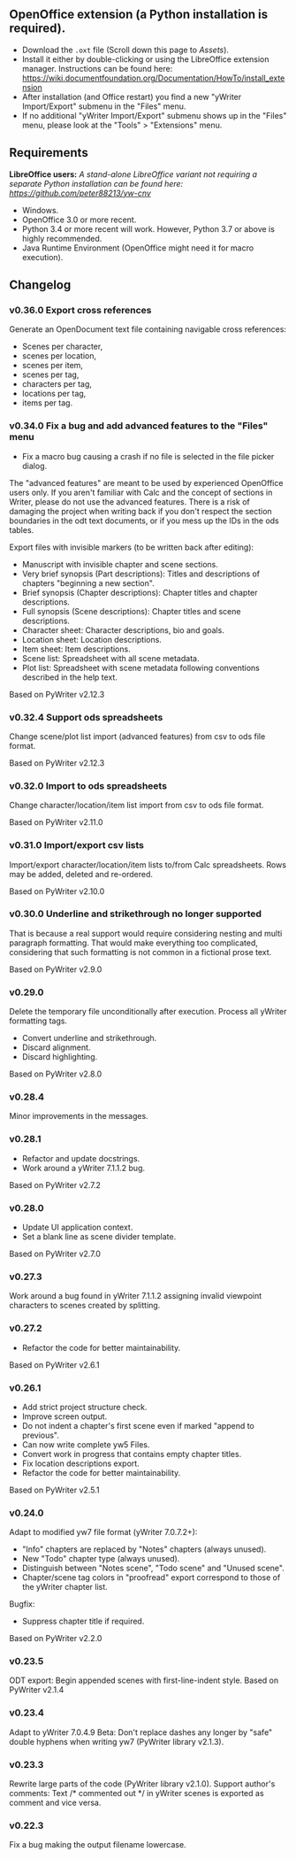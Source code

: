 ## OpenOffice extension (a Python installation is required).

* Download the `.oxt` file (Scroll down this page to _Assets_).
* Install it either by double-clicking or using the LibreOffice extension manager. Instructions can be found here: https://wiki.documentfoundation.org/Documentation/HowTo/install_extension
* After installation (and Office restart) you find a new "yWriter Import/Export" submenu in the "Files" menu.
* If no additional "yWriter Import/Export" submenu shows up in the "Files" menu, please look at the "Tools" > "Extensions" menu.

## Requirements

__LibreOffice users:__  _A stand-alone LibreOffice variant not requiring a separate Python installation can be found here: https://github.com/peter88213/yw-cnv_

* Windows.
* OpenOffice 3.0 or more recent. 
* Python 3.4 or more recent will work. However, Python 3.7 or above is highly recommended.
* Java Runtime Environment (OpenOffice might need it for macro execution).

## Changelog

### v0.36.0 Export cross references

Generate an OpenDocument text file containing navigable cross references:

* Scenes per character,
* scenes per location,
* scenes per item,
* scenes per tag, 
* characters per tag, 
* locations per tag, 
* items per tag.


### v0.34.0 Fix a bug and add advanced features to the "Files" menu

* Fix a macro bug causing a crash if no file is selected in the file picker dialog.

The "advanced features" are meant to be used by experienced OpenOffice users only. If you aren't familiar with Calc and the concept of sections in Writer, please do not use the advanced features. There is a risk of damaging the project when writing back if you don't respect the section boundaries in the odt text documents, or if you mess up the IDs in the ods tables.

Export files with invisible markers (to be written back after editing):

* Manuscript with invisible chapter and scene sections.
* Very brief synopsis (Part descriptions): Titles and descriptions of chapters "beginning a new section".
* Brief synopsis (Chapter descriptions): Chapter titles and chapter descriptions.
* Full synopsis (Scene descriptions): Chapter titles and scene descriptions.
* Character sheet: Character descriptions, bio and goals.
* Location sheet: Location descriptions.
* Item sheet: Item descriptions.
* Scene list: Spreadsheet with all scene metadata.
* Plot list: Spreadsheet with scene metadata following conventions described in the help text.

Based on PyWriter v2.12.3

### v0.32.4 Support ods spreadsheets

Change scene/plot list import (advanced features) from csv to ods file format.

Based on PyWriter v2.12.3

### v0.32.0 Import to ods spreadsheets

Change character/location/item list import from csv to ods file format.

Based on PyWriter v2.11.0

### v0.31.0 Import/export csv lists

Import/export character/location/item lists to/from Calc spreadsheets. Rows may be added, deleted and re-ordered.

Based on PyWriter v2.10.0

### v0.30.0 Underline and strikethrough no longer supported

That is because a real support would require considering nesting and multi paragraph formatting. That would make everything too complicated, considering that such formatting is not common in a fictional prose text.

Based on PyWriter v2.9.0

### v0.29.0

Delete the temporary file unconditionally after execution.
Process all yWriter formatting tags.
* Convert underline and strikethrough.
* Discard alignment.
* Discard highlighting.

Based on PyWriter v2.8.0

### v0.28.4

Minor improvements in the messages.

### v0.28.1

* Refactor and update docstrings.
* Work around a yWriter 7.1.1.2 bug.

Based on PyWriter v2.7.2

### v0.28.0

* Update UI application context.
* Set a blank line as scene divider template.

Based on PyWriter v2.7.0

### v0.27.3

Work around a bug found in yWriter 7.1.1.2 assigning invalid viewpoint
characters to scenes created by splitting.

### v0.27.2

* Refactor the code for better maintainability.

Based on PyWriter v2.6.1

### v0.26.1

* Add strict project structure check.
* Improve screen output.
* Do not indent a chapter's first scene even if marked "append to previous".
* Can now write complete yw5 Files.
* Convert work in progress that contains empty chapter titles.
* Fix location descriptions export.
* Refactor the code for better maintainability.

Based on PyWriter v2.5.1

### v0.24.0

Adapt to modified yw7 file format (yWriter 7.0.7.2+):
* "Info" chapters are replaced by "Notes" chapters (always unused).
* New "Todo" chapter type (always unused).
* Distinguish between "Notes scene", "Todo scene" and "Unused scene".
* Chapter/scene tag colors in "proofread" export correspond to those of
the yWriter chapter list.

Bugfix:
* Suppress chapter title if required.

Based on PyWriter v2.2.0

### v0.23.5

ODT export: Begin appended scenes with first-line-indent style.
Based on PyWriter v2.1.4

### v0.23.4

Adapt to yWriter 7.0.4.9 Beta: Don't replace dashes any longer by "safe" double hyphens when writing yw7  (PyWriter library v2.1.3).

### v0.23.3

Rewrite large parts of the code (PyWriter library v2.1.0).
Support author's comments: Text /* commented out */ in yWriter scenes is
exported as comment and vice versa.

### v0.22.3

Fix a bug making the output filename lowercase.
